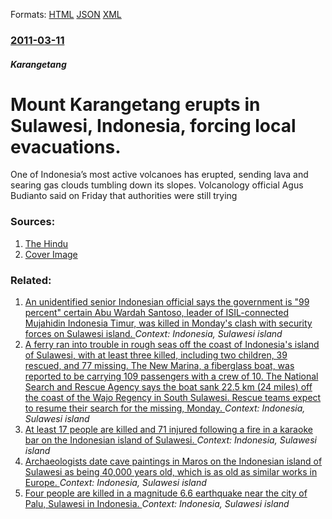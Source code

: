 
Formats: [HTML](/news/2011/03/11/mount-karangetang-erupts-in-sulawesi-indonesia-forcing-local-evacuations.html)  [JSON](/news/2011/03/11/mount-karangetang-erupts-in-sulawesi-indonesia-forcing-local-evacuations.json)  [XML](/news/2011/03/11/mount-karangetang-erupts-in-sulawesi-indonesia-forcing-local-evacuations.xml)  

### [2011-03-11](/news/2011/03/11/index.md)

##### Karangetang
# Mount Karangetang erupts in Sulawesi, Indonesia, forcing local evacuations. 

One of Indonesia’s most active volcanoes has erupted, sending lava and searing gas clouds tumbling down its slopes. Volcanology official Agus Budianto said on Friday that authorities were still trying


### Sources:

1. [The Hindu](http://www.thehindu.com/news/international/article1529056.ece)
1. [Cover Image](http://www.thehindu.com/static/theme/default/base/img/og-image.jpg)

### Related:

1. [An unidentified senior Indonesian official says the government is "99 percent" certain Abu Wardah Santoso, leader of ISIL-connected Mujahidin Indonesia Timur, was killed in Monday's clash with security forces on Sulawesi island. ](/news/2016/07/19/an-unidentified-senior-indonesian-official-says-the-government-is-99-percent-certain-abu-wardah-santoso-leader-of-isil-connected-mujahidi.md) _Context: Indonesia, Sulawesi island_
2. [A ferry ran into trouble in rough seas off the coast of Indonesia's island of Sulawesi, with at least three killed, including two children, 39 rescued, and 77 missing. The New Marina, a fiberglass boat, was reported to be carrying 109 passengers with a crew of 10. The National Search and Rescue Agency says the boat sank 22.5 km (24 miles) off the coast of the Wajo Regency in South Sulawesi. Rescue teams expect to resume their search for the missing, Monday. ](/news/2015/12/20/a-ferry-ran-into-trouble-in-rough-seas-off-the-coast-of-indonesia-s-island-of-sulawesi-with-at-least-three-killed-including-two-children.md) _Context: Indonesia, Sulawesi island_
3. [At least 17 people are killed and 71 injured following a fire in a karaoke bar on the Indonesian island of Sulawesi. ](/news/2015/10/25/at-least-17-people-are-killed-and-71-injured-following-a-fire-in-a-karaoke-bar-on-the-indonesian-island-of-sulawesi.md) _Context: Indonesia, Sulawesi island_
4. [Archaeologists date cave paintings in Maros on the Indonesian island of Sulawesi as being 40,000 years old, which is as old as similar works in Europe. ](/news/2014/10/8/archaeologists-date-cave-paintings-in-maros-on-the-indonesian-island-of-sulawesi-as-being-40-000-years-old-which-is-as-old-as-similar-works.md) _Context: Indonesia, Sulawesi island_
5. [Four people are killed in a magnitude 6.6 earthquake near the city of Palu, Sulawesi in Indonesia. ](/news/2012/08/19/four-people-are-killed-in-a-magnitude-6-6-earthquake-near-the-city-of-palu-sulawesi-in-indonesia.md) _Context: Indonesia, Sulawesi island_
